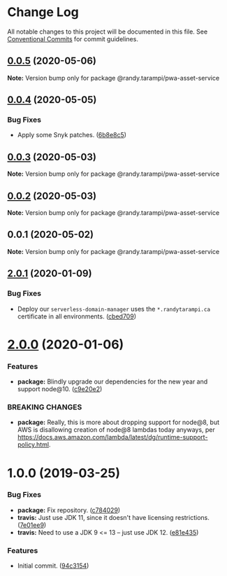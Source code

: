 # Change Log

All notable changes to this project will be documented in this file.
See [Conventional Commits](https://conventionalcommits.org) for commit guidelines.

## [0.0.5](https://github.com/randytarampi/pwa-asset-service/compare/@randy.tarampi/pwa-asset-service@0.0.4...@randy.tarampi/pwa-asset-service@0.0.5) (2020-05-06)

**Note:** Version bump only for package @randy.tarampi/pwa-asset-service





## [0.0.4](https://github.com/randytarampi/pwa-asset-service/compare/@randy.tarampi/pwa-asset-service@0.0.3...@randy.tarampi/pwa-asset-service@0.0.4) (2020-05-05)


### Bug Fixes

* Apply some Snyk patches. ([6b8e8c5](https://github.com/randytarampi/pwa-asset-service/commit/6b8e8c5e3e08ffacfaacc92ea3d8de16da186fc4))





## [0.0.3](https://github.com/randytarampi/pwa-asset-service/compare/@randy.tarampi/pwa-asset-service@0.0.2...@randy.tarampi/pwa-asset-service@0.0.3) (2020-05-03)

**Note:** Version bump only for package @randy.tarampi/pwa-asset-service





## [0.0.2](https://github.com/randytarampi/pwa-asset-service/compare/@randy.tarampi/pwa-asset-service@0.0.1...@randy.tarampi/pwa-asset-service@0.0.2) (2020-05-03)

**Note:** Version bump only for package @randy.tarampi/pwa-asset-service





## 0.0.1 (2020-05-02)

**Note:** Version bump only for package @randy.tarampi/pwa-asset-service





## [2.0.1](https://github.com/randytarampi/pwa-asset-service/compare/v2.0.0...v2.0.1) (2020-01-09)


### Bug Fixes

* Deploy our `serverless-domain-manager` uses the `*.randytarampi.ca` certificate in all environments. ([cbed709](https://github.com/randytarampi/pwa-asset-service/commit/cbed70976e6ba86451775942136885f2508089e9))

# [2.0.0](https://github.com/randytarampi/pwa-asset-service/compare/v1.0.0...v2.0.0) (2020-01-06)


### Features

* **package:** Blindly upgrade our dependencies for the new year and support node@10. ([c9e20e2](https://github.com/randytarampi/pwa-asset-service/commit/c9e20e28dc78d27d77429527e6180063ce4f7d6c))


### BREAKING CHANGES

* **package:** Really, this is more about dropping support for node@8, but AWS is disallowing creation of node@8 lambdas today anyways, per https://docs.aws.amazon.com/lambda/latest/dg/runtime-support-policy.html.

# 1.0.0 (2019-03-25)


### Bug Fixes

* **package:** Fix repository. ([c784029](https://github.com/randytarampi/pwa-asset-service/commit/c784029))
* **travis:** Just use JDK 11, since it doesn't have licensing restrictions. ([7e01ee9](https://github.com/randytarampi/pwa-asset-service/commit/7e01ee9))
* **travis:** Need to use a JDK 9 <= 13 – just use JDK 12. ([e81e435](https://github.com/randytarampi/pwa-asset-service/commit/e81e435))


### Features

* Initial commit. ([94c3154](https://github.com/randytarampi/pwa-asset-service/commit/94c3154))
